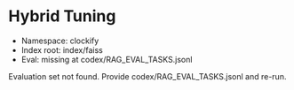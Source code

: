 # Hybrid Tuning

- Namespace: clockify
- Index root: index/faiss
- Eval: missing at codex/RAG_EVAL_TASKS.jsonl

Evaluation set not found. Provide codex/RAG_EVAL_TASKS.jsonl and re-run.